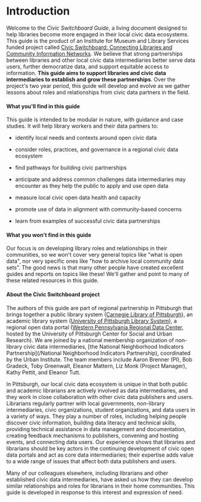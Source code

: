 # Introduction

Welcome to the _Civic Switchboard Guide_, a living document designed to help libraries become more engaged in their local civic data ecosystems. This guide is the product of an Institute for Museum and Library Services funded project called [Civic Switchboard: Connecting Libraries and Community Information Networks](https://civic-switchboard.github.io/). We believe that strong partnerships between libraries and other local civic data intermediaries better serve data users, further democratize data, and support equitable access to information. **This guide aims to support libraries and civic data intermediaries to establish and grow these partnerships**. Over the project's two year period, this guide will develop and evolve as we gather lessons about roles and relationships from civic data partners in the field.

#### What you'll find in this guide

This guide is intended to be modular in nature, with guidance and case studies. It will help library workers and their data partners to:

* identify local needs and contexts around open civic data

* consider roles, practices, and governance in a regional civic data ecosystem

* find pathways for building civic partnerships

* anticipate and address common challenges data intermediaries may encounter as they help the public to apply and use open data

* measure local civic open data health and capacity

* promote use of data in alignment with community-based concerns

* learn from examples of successful civic data partnerships

#### What you won't find in this guide

Our focus is on developing library roles and relationships in their communities, so we won't cover very general topics like "what is open data", nor very specific ones like "how to archive local community data sets". The good news is that many other people have created excellent guides and reports on topics like these! We'll gather and point to many of these related resources in this guide.

#### About the Civic Switchboard project

The authors of this guide are part of regional partnership in Pittsburgh that brings together a public library system \([Carnegie Library of Pittsburgh](https://www.carnegielibrary.org/)\), an academic library system \([University of Pittsburgh Library System](https://www.library.pitt.edu/)\), a regional open data portal \([Western Pennsylvania Regional Data Center](http://www.wprdc.org/),  hosted by the University of Pittsburgh Center for Social and Urban Research\). We are joined by a national membership organization of non-library civic data intermediaries, [the National Neighborhood Indicators Partnership](/National Neighborhood Indicators Partnership), coordinated by the Urban Institute. The team members include Aaron Brenner \(PI\), Bob Gradeck, Toby Greenwalt, Eleanor Mattern, Liz Monk \(Project Manager\), Kathy Pettit, and Eleanor Tutt.

In Pittsburgh, our local civic data ecosystem is unique in that both public and academic librarians are actively involved as data intermediaries, and they work in close collaboration with other civic data publishers and users. Librarians regularly partner with local governments, non-library intermediaries, civic organizations, student organizations, and data users in a variety of ways. They play a number of roles, including helping people discover civic information, building data literacy and technical skills, providing technical assistance in data management and documentation, creating feedback mechanisms to publishers, convening and hosting events, and connecting data users. Our experience shows that libraries and librarians should be key actors in the continuing development of civic open data portals and act as core data intermediaries; their expertise adds value to a wide range of issues that affect both data publishers and users.

Many of our colleagues elsewhere, including librarians and other established civic data intermediaries, have asked us how they can develop similar relationships and roles for librarians in their home communities. This guide is developed in response to this interest and expression of need.

